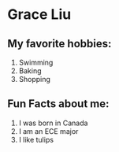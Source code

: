 # Grace Liu

## My favorite hobbies:
1. Swimming
2. Baking
3. Shopping

## Fun Facts about me:
1. I was born in Canada
2. I am an ECE major
3. I like tulips